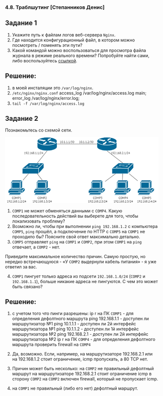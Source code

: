 ### 4.8. Траблшутинг [Степанников Денис]
## Задание 1
1. Укажите путь к файлам логов веб-сервера `Nginx`. 
2. Где находится конфигурационный файл, в котором можно посмотреть / поменять эти пути?
3. Какой командой можно воспользоваться для просмотра файла журнала в режиме реального времени?
Попробуйте найти сами, либо воспользуйтесь [ссылкой](https://andreyex.ru/operacionnaya-sistema-linux/nastrojka-zhurnala-oshibok-i-dostupa-nginx/).

 
## Решение:
1. в моей инсталяции это `/var/log/nginx`. 
2. `/etc/nginx/nginx.conf`
	access_log  /var/log/nginx/access.log  main;
	error_log  /var/log/nginx/error.log;
3. `tail -f /var/log/nginx/access.log`


## Задание 2

Познакомьтесь со схемой сети.

![4.8. Task #2](screenshots/4.8.2.png)

1. `COMP1` не может обменяться данными с `COMP4`. Какую последовательность действий вы выберете для того, чтобы локализовать проблему?
2. Возможно ли, чтобы при выполнении `ping 192.168.1.2` с компьютера `COMP5`, `ping` прошёл, а подключение по HTTP с `COMP5` на `COMP1` не проходило бы? Поясните свой  ответ максимально детально.
3. `COMP5` отправляет `ping` на `COMP1` и `COMP2`, при этом `COMP1` на `ping` отвечает, а `COMP2` - нет. 

Приведите максимальное количество причин. Самую простую, но нередко встречающуюся - «У `COMP2` выдернули кабель питания» - я уже ответил за вас.

4. `COMP1` пингует только адреса из подсети `192.168.1.0/24` (`COMP2` и `192.168.1.1`), больше никакие адреса не пингуются. С чем это может быть связано? 


## Решение:

1. с учетом того что пинги разрешены:
	ip r на ПК `COMP1` - для определения дефолтного маршрута 
	ping 192.168.1.1 - доступен ли маршрутизатор №1
	ping 10.1.1.1 - доступен ли 2й интерфейс маршрутизатора №1
	ping 10.1.1.2 - доступен ли 1й интерфейс маршрутизатора №2
	ping 192.168.2.1 - доступен ли 2й интерфейс маршрутизатора №2
	ip r на ПК `COMP4` - для определения дефолтного маршрута
	проверить firewall на `COMP4`
	
2. Да, возможно. Если, например, на маршрутизаторе 192.168.2.1 или на 192.168.1.2 стоит ограничение, icmp пропускать, а 80 TCP нет.
3. Причин может быть несколько:
	на `COMP2` не правильный дефолтный маршрут
	на маршрутизаторе 192.168.2.1 стоит ограничение icmp в сторону `COMP2`
	на `COMP2` включен firewall, который не пропускает icmp. 
4. на `COMP1` не правильный (либо его нет) дефолтный маршрут.
